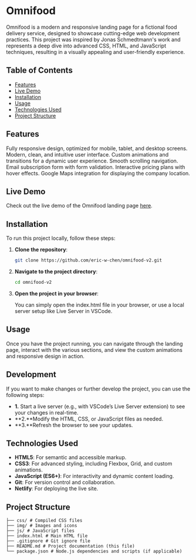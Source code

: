 # Omnifood

Omnifood is a modern and responsive landing page for a fictional food delivery service, designed to showcase cutting-edge web development practices. This project was inspired by Jonas Schmedtmann's work and represents a deep dive into advanced CSS, HTML, and JavaScript techniques, resulting in a visually appealing and user-friendly experience.

## Table of Contents

- [Features](#features)
- [Live Demo](#live-demo)
- [Installation](#installation)
- [Usage](#usage)
- [Technologies Used](#technologies-used)
- [Project Structure](#project-structure)

## Features

Fully responsive design, optimized for mobile, tablet, and desktop screens.
Modern, clean, and intuitive user interface.
Custom animations and transitions for a dynamic user experience.
Smooth scrolling navigation.
Email subscription form with form validation.
Interactive pricing plans with hover effects.
Google Maps integration for displaying the company location.

## Live Demo

Check out the live demo of the Omnifood landing page [here](https://your-live-demo-link.com).

## Installation

To run this project locally, follow these steps:

1.  **Clone the repository**:

    ```bash
    git clone https://github.com/eric-w-chen/omnifood-v2.git

    ```

2.  **Navigate to the project directory**:

    ```bash
    cd omnifood-v2

    ```

3.  **Open the project in your browser**:

    You can simply open the index.html file in your browser, or use a local server setup like Live Server in VSCode.

## Usage

Once you have the project running, you can navigate through the landing page, interact with the various sections, and view the custom animations and responsive design in action.

## Development

If you want to make changes or further develop the project, you can use the following steps:

- **1.** Start a live server (e.g., with VSCode’s Live Server extension) to see your changes in real-time.
- **2.**Modify the HTML, CSS, or JavaScript files as needed.
- **3.**Refresh the browser to see your updates.

## Technologies Used

- **HTML5**: For semantic and accessible markup.
- **CSS3**: For advanced styling, including Flexbox, Grid, and custom animations.
- **JavaScript (ES6+)**: For interactivity and dynamic content loading.
- **Git**: For version control and collaboration.
- **Netlify**: For deploying the live site.

## Project Structure

```plaintext
├── css/ # Compiled CSS files
├── img/ # Images and icons
├── js/ # JavaScript files
├── index.html # Main HTML file
├── .gitignore # Git ignore file
├── README.md # Project documentation (this file)
└── package.json # Node.js dependencies and scripts (if applicable)
```
